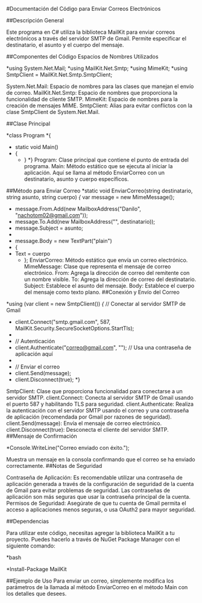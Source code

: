 #Documentación del Código para Enviar Correos Electrónicos

##Descripción General

Este programa en C# utiliza la biblioteca MailKit para enviar correos electrónicos a través del servidor SMTP de Gmail. Permite especificar el destinatario, el asunto y el cuerpo del mensaje.

##Componentes del Código
Espacios de Nombres Utilizados

*using System.Net.Mail;
*using MailKit.Net.Smtp;
*using MimeKit;
*using SmtpClient = MailKit.Net.Smtp.SmtpClient;

System.Net.Mail: Espacio de nombres para las clases que manejan el envío de correo.
MailKit.Net.Smtp: Espacio de nombres que proporciona la funcionalidad de cliente SMTP.
MimeKit: Espacio de nombres para la creación de mensajes MIME.
SmtpClient: Alias para evitar conflictos con la clase SmtpClient de System.Net.Mail.

##Clase Principal

*class Program
*{

* static void Main()
* {
  * }
    *}
Program: Clase principal que contiene el punto de entrada del programa.
Main: Método estático que se ejecuta al iniciar la aplicación. Aquí se llama al método EnviarCorreo con un destinatario, asunto y cuerpo específicos.

##Método para Enviar Correo
*static void EnviarCorreo(string destinatario, string asunto, string cuerpo)
*{* var message = new MimeMessage();
* message.From.Add(new MailboxAddress("Danilo", "nachotom02@gmail.com"));
* message.To.Add(new MailboxAddress("", destinatario));
* message.Subject = asunto;
*
* message.Body = new TextPart("plain")
* {
* Text = cuerpo
  * };
EnviarCorreo: Método estático que envía un correo electrónico.
MimeMessage: Clase que representa el mensaje de correo electrónico.
From: Agrega la dirección de correo del remitente con un nombre visible.
To: Agrega la dirección de correo del destinatario.
Subject: Establece el asunto del mensaje.
Body: Establece el cuerpo del mensaje como texto plano.
##Conexión y Envío del Correo

*using (var client = new SmtpClient())
*{* // Conectar al servidor SMTP de Gmail
* client.Connect("smtp.gmail.com", 587, MailKit.Security.SecureSocketOptions.StartTls);
*
* // Autenticación
* client.Authenticate("correo@gmail.com", ""); // Usa una contraseña de aplicación aquí
*
* // Enviar el correo
* client.Send(message);
* client.Disconnect(true);
  *}


SmtpClient: Clase que proporciona funcionalidad para conectarse a un servidor SMTP.
client.Connect: Conecta al servidor SMTP de Gmail usando el puerto 587 y habilitando TLS para seguridad.
client.Authenticate: Realiza la autenticación con el servidor SMTP usando el correo y una contraseña de aplicación (recomendada por Gmail por razones de seguridad).
client.Send(message): Envía el mensaje de correo electrónico.
client.Disconnect(true): Desconecta el cliente del servidor SMTP.
##Mensaje de Confirmación

*Console.WriteLine("Correo enviado con éxito.");

Muestra un mensaje en la consola confirmando que el correo se ha enviado correctamente.
##Notas de Seguridad

Contraseña de Aplicación: Es recomendable utilizar una contraseña de aplicación generada a través de la configuración de seguridad de la cuenta de Gmail para evitar problemas de seguridad. Las contraseñas de aplicación son más seguras que usar la contraseña principal de la cuenta.
Permisos de Seguridad: Asegúrate de que tu cuenta de Gmail permita el acceso a aplicaciones menos seguras, o usa OAuth2 para mayor seguridad.

##Dependencias

Para utilizar este código, necesitas agregar la biblioteca MailKit a tu proyecto. Puedes hacerlo a través de NuGet Package Manager con el siguiente comando:

*bash

*Install-Package MailKit

##Ejemplo de Uso
Para enviar un correo, simplemente modifica los parámetros de la llamada al método EnviarCorreo en el método Main con los detalles que desees.
